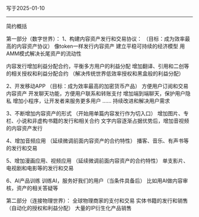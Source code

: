 写于2025-01-10

----

简约概括

第一部分（数字世界）：
1、构建内容资产发行和交易协议：
（目标：成为效率最高的内容资产协议）
像token一样发行内容资产
建立平稳可持续的经济模型
用AMM模式解决长尾资产的流动性

内容发行增加利益分配合约，平衡多方用户的利益分配
增加翻译、引用和二创等的相关授权和利益分配合约
（解决传统世界低效率授权和黑盒般的利益分配）


2、开发移动APP
（目标：成为效率最高的加密货币产品）
方便用户订阅和交易内容资产
开发聊天功能，方便用户联系和转账支付
增加端到端聊天，保护用户隐私
增加小程序，让开发者来服务更多用户
……
持续改进和解决用户需求


3、不断增加内容资产的形式
（开始用单篇内容发行作为切入口）
增加图片、专栏、小说和非虚构书籍的发行和相关合约
文字内容逐渐占据优势后，增加音视频的内容资产发行


4、增加音频应用
（延续微调前面内容资产的合约特性）
播客、音乐、有声书等的发行和交易


5、增加漫画应用、视频应用
（延续微调前面内容资产的合约特性）
单支影片、电视剧和电影等的发行和交易

6、AI产品训练
训练AI，服务好我们的用户（当条件具备后）
比如用AI做内容审核，资产的相关答疑等


第二部分（连接物理世界）：
全球物理商家的支付和交易
实体书籍的发行和销售（自动化的授权和利益分配）
大量的IP衍生化产品销售
